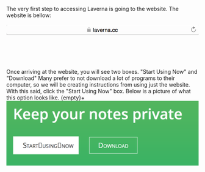 The very first step to accessing Laverna is going to the website. The website is bellow:
<br><br>
![insert picture](assets/2.png)
<br><br>
<br><br>
<br><br>
Once arriving at the website, you will see two boxes. "Start Using Now" and "Download" Many prefer to not download a lot of programs to their computer, so we will be creating instructions from using just the website. With this said, click the "Start Using Now" box. Below is a picture of what this option looks like.
{empty}+
![insert picture](assets/1.png)
